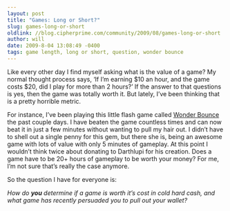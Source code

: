 ```yaml
---
layout: post
title: "Games: Long or Short?"
slug: games-long-or-short
oldlink: //blog.cipherprime.com/community/2009/08/games-long-or-short
author: will
date: 2009-8-04 13:08:49 -0400
tags: game length, long or short, question, wonder bounce
---
```


Like every other day I find myself asking what is the value of a game? My normal thought process says, ‘If I’m earning $10 an hour, and the game costs $20, did I play for more than 2 hours?’ If the answer to that questions is yes, then the game was totally worth it. But lately, I’ve been thinking that is a pretty horrible metric.

For instance, I’ve been playing this little flash game called [Wonder Bounce](http://darthlupi.com/projects/Wonder_Palm/ "Wonder Palm") the past couple days. I have beaten the game countless times and can now beat it in just a few minutes without wanting to pull my hair out. I didn’t have to shell out a single penny for this gem, but there she is, being an awesome game with lots of value with only 5 minutes of gameplay. At this point I wouldn’t think twice about donating to Darthlupi for his creation. Does a game have to be 20+ hours of gameplay to be worth your money? For me, I’m not sure that’s really the case anymore.

So the question I have for everyone is:

_How do **you** determine if a game is worth it’s cost in cold hard cash, and what game has recently persuaded you to pull out your wallet?_
